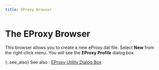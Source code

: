 ```yaml
---
title: EProxy Browser
---
```


# The EProxy Browser


This browser allows you to create a new eProxy.dat file. Select **New** from the right-click menu. You will  see the **EProxy Profile** dialog  box.


{:.see_also}
See also
: [EProxy Utility  Dialog Box]({{site.advutl_baseurl}}/eproxy-utility/eproxy_utility_dialog_box.html)
